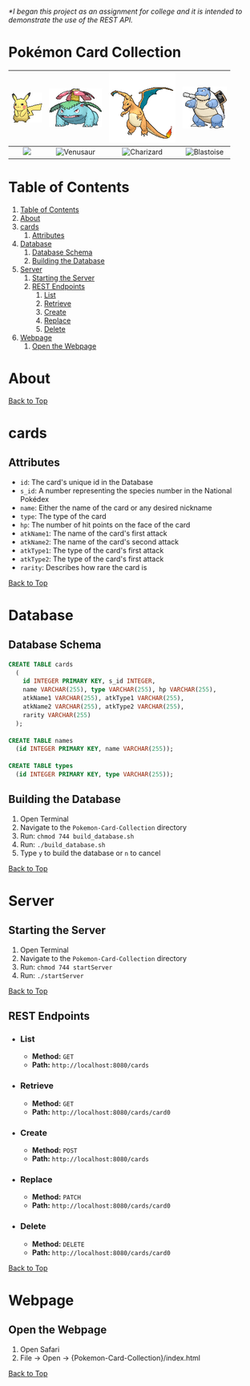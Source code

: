  <!-- Adam Manning 2021 -->
 <h6>
  *I began this project as an assignment for college and it is intended to demonstrate the use of the REST API.
 </h6>

# Pokémon Card Collection

[pikachu]: img/25.gif
[venusaur]: img/3.gif
[charizard]: img/6.gif
[blastoise]: img/9.gif


| ![Pikachu][pikachu] | ![Venusaur][venusaur] | ![Charizard][charizard] | ![Blastoise][blastoise] |
| :-----------------: | :-------------------: | :---------------------: | :---------------------: |
| <img src="https://archives.bulbagarden.net/media/upload/c/cd/PikachuJungle60.jpg" height="175"> | <img src="https://archives.bulbagarden.net/media/upload/a/a4/VenusaurBaseSet15.jpg" height="175px" alt="Venusaur"> | <img src="https://archives.bulbagarden.net/media/upload/4/4e/CharizardBaseSet4.jpg"  height="175px" alt="Charizard"> | <img src="https://archives.bulbagarden.net/media/upload/a/a5/BlastoiseBaseSet2.jpg"  height="175px" alt="Blastoise"> |

# Table of Contents
1. [Table of Contents](#table-of-contents)
1. [About](#about)
1. [cards](#cards)
    1. [Attributes](#attributes)
1. [Database](#database)
    1. [Database Schema](#database-schema)
    1. [Building the Database](#building-the-database)
1. [Server](#server)
    1. [Starting the Server](#starting-the-server)
    1. [REST Endpoints](#rest-endpoints)
          1. [List](#list)
          1. [Retrieve](#retrieve)
          1. [Create](#create)
          1. [Replace](#replace)
          1. [Delete](#delete)
1. [Webpage](#webpage)
    1. [Open the Webpage](#open-the-webpage)

# About

[Back to Top](#table-of-contents)

# cards

## Attributes

* `id`: The card's unique id in the Database
* `s_id`: A number representing the species number in the National Poke&#769;dex
* `name`: Either the name of the card or any desired nickname
* `type`: The type of the card
* `hp`: The number of hit points on the face of the card
* `atkName1`: The name of the card's first attack
* `atkName2`: The name of the card's second attack
* `atkType1`: The type of the card's first attack
* `atkType2`: The type of the card's first attack
* `rarity`: Describes how rare the card is

[Back to Top](#table-of-contents)

# Database

## Database Schema

```sql
CREATE TABLE cards
  (
    id INTEGER PRIMARY KEY, s_id INTEGER,
    name VARCHAR(255), type VARCHAR(255), hp VARCHAR(255),
    atkName1 VARCHAR(255), atkType1 VARCHAR(255),
    atkName2 VARCHAR(255), atkType2 VARCHAR(255),
    rarity VARCHAR(255)
  );

CREATE TABLE names
  (id INTEGER PRIMARY KEY, name VARCHAR(255));

CREATE TABLE types
  (id INTEGER PRIMARY KEY, type VARCHAR(255));
```

## Building the Database

1. Open Terminal
1. Navigate to the `Pokemon-Card-Collection` directory
1. Run: `chmod 744 build_database.sh`
1. Run: `./build_database.sh`
1. Type `y` to build the database or `n` to cancel

[Back to Top](#table-of-contents)

# Server

## Starting the Server

1. Open Terminal
1. Navigate to the `Pokemon-Card-Collection` directory
1. Run: `chmod 744 startServer`
1. Run: `./startServer`

[Back to Top](#table-of-contents)

## REST Endpoints

- ### List
	- **Method:** `GET`
	- **Path:** `http://localhost:8080/cards`

- ### Retrieve
	- **Method:** `GET`
	- **Path:** `http://localhost:8080/cards/card0`

- ### Create
	- **Method:** `POST`
	- **Path:** `http://localhost:8080/cards`

- ### Replace
	- **Method:** `PATCH`
	- **Path:** `http://localhost:8080/cards/card0`

- ### Delete
	- **Method:** `DELETE`
	- **Path:** `http://localhost:8080/cards/card0`

[Back to Top](#table-of-contents)

# Webpage

## Open the Webpage
1. Open Safari
1. File -> Open -> {Pokemon-Card-Collection}/index.html

[Back to Top](#table-of-contents)
